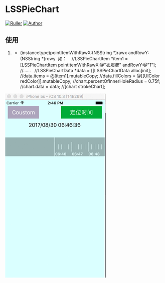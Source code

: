
# LSSPieChart

[![Ruller](https://img.shields.io/badge/LSSPieChart-1.0.0-ff69b4.svg)](https://github.com/LSSSSL/LSSPieChart)
[![Author](https://img.shields.io/badge/author-LSSSSL-yellowgreen.svg)](https://github.com/LSSSSL)

## 使用
1. + (instancetype)pointItemWithRawX:(NSString *)rawx andRowY:(NSString *)rowy
  如：
    //LSSPieChartItem *item1 = [LSSPieChartItem pointItemWithRawX:@"衣服费" andRowY:@"1"];
    //......
    //LSSPieChartData *data  = [[LSSPieChartData alloc]init];
    //data.items = @[item1].mutableCopy;
    //data.fillColors = @[[UIColor redColor]].mutableCopy;
    //chart.percentOfInnerHoleRadius = 0.75f;
    //chart.data = data;
    //[chart strokeChart];
    
![image](https://github.com/LSSSSL/LSSRulerView/blob/master/%20Image/img.gif)
